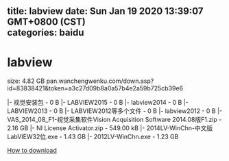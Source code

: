 
title: labview
date: Sun Jan 19 2020 13:39:07 GMT+0800 (CST)    
categories: baidu
---

# labview
size: 4.82 GB
 pan.wanchengwenku.com/down.asp?id=83838421&token=a3c27d09b8a0a57b4e2a59b725cb39e6
 
|- 视觉安装包 - 0 B
|- LABVIEW2015 - 0 B
|- labview2014 - 0 B
|- LABVIEW2013 - 0 B
|- LABVIEW2012等多个文件 - 0 B
|- labview2012 - 0 B
|- VAS_2014_08_F1-视觉采集软件Vision Acquisition Software 2014.08版F1.zip - 2.16 GB
|- NI License Activator.zip - 549.00 kB
|- 2014LV-WinChn-中文版LabVIEW32位.exe - 1.43 GB
|- 2012LV-WinChn.exe - 1.23 GB

[How to download](https://bpcam.bemobtrk.com/go/2ceec3aa-1ca2-46d6-b9ff-aaa5c184517c?jno=1256)